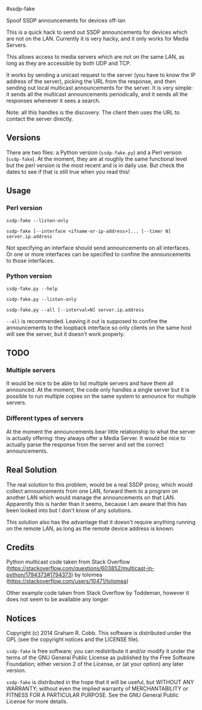 #ssdp-fake

Spoof SSDP announcements for devices off-lan

This is a quick hack to send out SSDP announcements for devices which are not on the LAN.
Currently it is very hacky, and it only works for Media Servers.

This allows access to media servers which are not on the same LAN, as long as they are
accessible by both UDP and TCP.

It works by sending a unicast request to the server (you have to know the IP address of
the server), picking the URL from the response, and then sending out local multicast
announcements for the server.  It is very simple: it sends all the multicast
announcements periodically, and it sends all the responses whenever it sees a search.

Note: all this handles is the discovery.  The client then uses the URL to contact the 
server directly.

## Versions

There are two files: a Python version (`ssdp-fake.py`) and a Perl version
(`ssdp-fake`).  At the moment, they are at roughly the same functional level but
the perl version is the most recent and is in daily use. But check
the dates to see if that is still true when you read this!

## Usage

### Perl version

```
ssdp-fake --listen-only

ssdp-fake [--interface <ifname-or-ip-address>]... [--timer N] server.ip.address
```

Not specifying an interface should send announcements on all interfaces.
Or one or more interfaces can be specified to confine the announcements to those interfaces.

### Python version

```
ssdp-fake.py --help

ssdp-fake.py --listen-only

ssdp-fake.py --all [--interval=N] server.ip.address
```

`--all` is recommended. Leaving it out is supposed to confine the announcements to the loopback
interface so only clients on the same host will see the server, but it doesn't work properly.

## TODO

### Multiple servers

It would be nice to be able to list multiple servers and have them all announced.
At the moment, the code only handles a single server but it is possible to run multiple copies
on the same system to announce for multiple servers.

### Different types of servers

At the moment the announcements bear little relationship to what the server is actually offering:
they always offer a Media Server. It would be nice to actually parse the response from the server and
set the correct announcements.

## Real Solution

The real solution to this problem, would be a real SSDP proxy, which would collect
announcements from one LAN, forward them to a program on another LAN which would manage
the announcements on that LAN.  Apparently this is harder than it seems, because
I am aware that this has been looked into but I don't know of any solutions.

This solution also has the advantage that it doesn't require anything running on the remote
LAN, as long as the remote device address is known.

## Credits
Python multicast code taken from Stack Overflow (https://stackoverflow.com/questions/603852/multicast-in-python/1794373#1794373) by tolomea (https://stackoverflow.com/users/10471/tolomea)

Other example code taken from Stack Overflow by Toddeman, however it does not seem to be available any longer

## Notices
Copyright (c) 2014 Graham R. Cobb.
This software is distributed under the GPL (see the copyright notices and the LICENSE file).

`ssdp-fake` is free software; you can redistribute it and/or modify
it under the terms of the GNU General Public License as published by
the Free Software Foundation; either version 2 of the License, or
(at your option) any later version.

`ssdp-fake` is distributed in the hope that it will be useful,
but WITHOUT ANY WARRANTY; without even the implied warranty of
MERCHANTABILITY or FITNESS FOR A PARTICULAR PURPOSE.  See the
GNU General Public License for more details.
